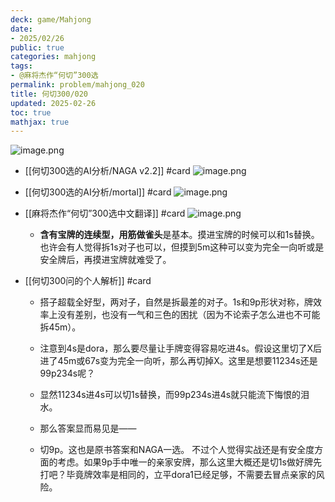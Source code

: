 ```yaml
---
deck: game/Mahjong
date:
- 2025/02/26
public: true
categories: mahjong
tags:
- @麻将杰作“何切”300选
permalink: problem/mahjong_020
title: 何切300/020
updated: 2025-02-26
toc: true
mathjax: true
---
```


![image.png](/assets/image_1740530627588_0.png)

  + [[何切300选的AI分析/NAGA v2.2]] #card
![image.png](/assets/image_1740530634594_0.png)

  + [[何切300选的AI分析/mortal]] #card
![image.png](/assets/image_1740530641646_0.png)

  + [[麻将杰作“何切”300选中文翻译]] #card
![image.png](/assets/image_1740530651824_0.png)

    + **含有宝牌的连续型，用筋做雀头**是基本。摸进宝牌的时候可以和1s替换。也许会有人觉得拆1s对子也可以，但摸到5m这种可以变为完全一向听或是安全牌后，再摸进宝牌就难受了。

  + [[何切300问的个人解析]] #card
    + 搭子超载全好型，两对子，自然是拆最差的对子。1s和9p形状对称，牌效率上没有差别，也没有一气和三色的困扰（因为不论索子怎么进也不可能拆45m）。

    + 注意到4s是dora，那么要尽量让手牌变得容易吃进4s。假设这里切了X后进了45m或67s变为完全一向听，那么再切掉X。这里是想要11234s还是99p234s呢？

    + 显然11234s进4s可以切1s替换，而99p234s进4s就只能流下悔恨的泪水。

    + 那么答案显而易见是——

    + 切9p。这也是原书答案和NAGA一选。 不过个人觉得实战还是有安全度方面的考虑。如果9p手中唯一的亲家安牌，那么这里大概还是切1s做好牌先打吧？毕竟牌效率是相同的，立平dora1已经足够，不需要去冒点亲家的风险。


